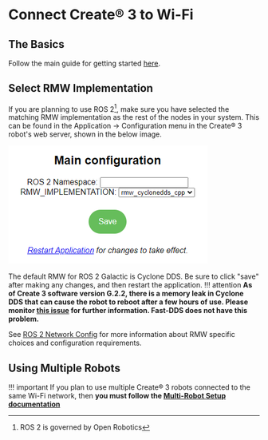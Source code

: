 # Connect Create® 3 to Wi-Fi
## The Basics
Follow the main guide for getting started [here](https://edu.irobot.com/create3-setup).

## Select RMW Implementation
If you are planning to use ROS 2[^1], make sure you have selected the matching RMW implementation as the rest of the nodes in your system.
This can be found in the Application &rarr; Configuration menu in the Create® 3 robot's web server, shown in the below image.

![Application Configuration Detail](data/appconfig.png)

The default RMW for ROS 2 Galactic is Cyclone DDS.
Be sure to click "save" after making any changes, and then restart the application.
!!! attention
    **As of Create 3 software version G.2.2, there is a memory leak in Cyclone DDS that can cause the robot to reboot after a few hours of use. Please monitor [this issue](https://github.com/ros2/rmw_cyclonedds/issues/388) for further information. Fast-DDS does not have this problem.**

See [ROS 2 Network Config](xml-config.md) for more information about RMW specific choices and configuration requirements.

## Using Multiple Robots

!!! important
    If you plan to use multiple Create® 3 robots connected to the same Wi-Fi network, then **you must follow the [Multi-Robot Setup documentation](multi-robot.md)**

[^1]: ROS 2 is governed by Open Robotics